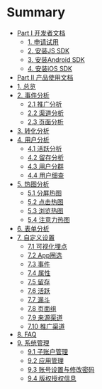 # Summary

* [Part I 开发者文档]()
    * [1. 申请试用](开发者文档/申请试用.md)
    * [2. 安装JS SDK](开发者文档/安装JSSDK.md)
    * [3. 安装Android SDK](开发者文档/安装AndroidSDK.md)
    * [4. 安装iOS SDK](开发者文档/安装iOSSDK.md)
* [Part Ⅱ 产品使用文档]()
* [1. 总览](Dashboard总览/Dashboard.md)
* [2. 事件分析]()
    * [2.1 推广分析](获客分析/推广分析.md)
    * [2.2 渠道分析](获客分析/渠道分析.md)
    * [2.3 页面分析](行为分析/页面分析.md)
* [3. 转化分析](转化分析/漏斗分析.md)
* [4. 用户分析]()
    * [4.1 活跃分析](用户分析/活跃分析.md)
    * [4.2 留存分析](用户分析/留存分析.md)
    * [4.3 用户分群](用户分析/用户分群.md)
    * [4.4 用户细查](用户分析/用户细查.md)
* [5. 热图分析]()
    * [5.1 分屏热图](行为分析/分屏热图.md)
    * [5.2 点击热图](行为分析/点击热图.md)
    * [5.3 浏览热图](行为分析/浏览热图.md)
    * [5.4 注意力热图](行为分析/注意力热图.md)
* [6. 表单分析](行为分析/表单分析.md)
* [7. 自定义设置](自定义设置/自定义目录.md)
    * [7.1 可视化埋点](自定义设置/可视化埋点.md)
    * [7.2 App圈选](自定义设置/App圈选.md)
    * [7.3 事件](自定义设置/自定义事件.md)
    * [7.4 属性](自定义设置/自定义属性.md)
    * [7.5 留存](自定义设置/自定义留存.md)
    * [7.6 活跃](自定义设置/自定义活跃.md)
    * [7.7 漏斗](自定义设置/自定义漏斗.md)
    * [7.8 页面组](自定义设置/页面组.md)
    * [7.9 来源渠道](自定义设置/来源渠道.md)
    * [7.10 推广渠道](自定义设置/推广管理.md)
* [8. FAQ](FAQ.md)
* [9. 系统管理]()
    * [9.1 子账户管理](系统管理/子账户管理.md)
    * [9.2 应用管理](系统管理/应用管理.md)
    * [9.3 账号设置与修改密码](系统管理/账号设置与修改密码.md)
    * [9.4 版权授权信息](系统管理/版权授权信息.md)
    
  

 
    

